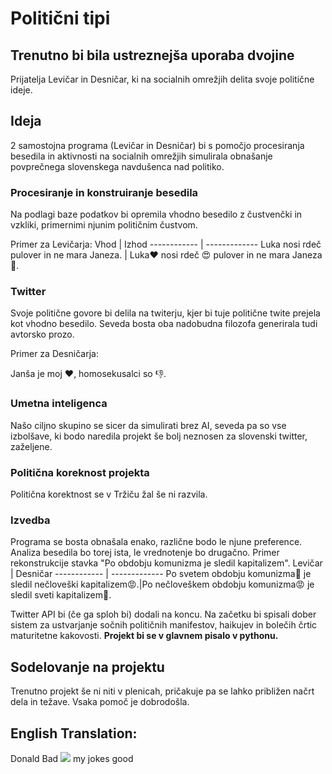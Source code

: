 # Politični tipi
## Trenutno bi bila ustreznejša uporaba dvojine
Prijatelja Levičar in Desničar, ki na socialnih omrežjih delita svoje politične ideje.

## Ideja
2 samostojna programa (Levičar in Desničar) bi s pomočjo procesiranja besedila in aktivnosti na socialnih omrežjih simulirala obnašanje povprečnega slovenskega navdušenca nad politiko.
### Procesiranje in konstruiranje besedila
Na podlagi baze podatkov bi opremila vhodno besedilo z čustvenčki in vzkliki, primernimi njunim političnim čustvom.

Primer za Levičarja:
Vhod | Izhod
------------ | -------------
Luka nosi rdeč pulover in  ne mara Janeza. | Luka:heart: nosi rdeč :heart_eyes: pulover in ne mara Janeza :poop:.
### Twitter
Svoje politične govore bi delila na twiterju, kjer bi tuje politične twite prejela kot vhodno besedilo. Seveda bosta oba nadobudna filozofa generirala tudi avtorsko prozo.

Primer za Desničarja:

Janša je moj :heart:, homosekusalci so :thumbsdown:.
### Umetna inteligenca
Našo ciljno skupino se sicer da simulirati brez AI, seveda pa so vse izbolšave, ki bodo naredila projekt še bolj neznosen za slovenski twitter, zaželjene.
### Politična koreknost projekta
Politična korektnost se v Tržiču žal še ni razvila.
### Izvedba
Programa se bosta obnašala enako, različne bodo le njune preference. Analiza besedila bo torej ista, le vrednotenje bo drugačno.
Primer rekonstrukcije stavka "Po obdobju komunizma je sledil kapitalizem".
Levičar | Desničar
------------ | -------------
Po svetem obdobju komunizma:purple_heart: je sledil nečloveški kapitalizem:rage:.|Po nečloveškem obdobju komunizma:rage: je sledil sveti kapitalizem:purple_heart:.

Twitter API bi (če ga sploh bi) dodali na koncu. Na začetku bi spisali dober sistem za ustvarjanje sočnih političnih manifestov, haikujev in bolečih črtic maturitetne kakovosti. 
**Projekt bi se v glavnem pisalo v pythonu.**
## Sodelovanje na projektu
Trenutno projekt še ni niti v plenicah, pričakuje pa se lahko približen načrt dela in težave. Vsaka pomoč je dobrodošla.

## English Translation:
Donald Bad <img src="https://render.githubusercontent.com/render/math?math=\iff"> my jokes good
